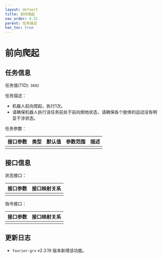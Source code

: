 ```yaml
---
layout: default
title: 前向爬起
nav_order: 4.31
parent: 任务描述
has_toc: true
---
```


# 前向爬起

## 任务信息

任务值(TID): `3602`

任务描述：

- 机器人前向爬起，执行1次。
- 请确保机器人执行该任务前处于前向倒地状态，请确保各个肢体的运动没有明显干涉状态。

任务参数：

| 接口参数 | 类型 | 默认值 | 参数范围 | 描述 |
|------|----|-----|------|----|
|      |    |     |      |    |

## 接口信息

状态接口：

| 接口参数 | 接口映射关系 |
|------|--------|
|      |        |

指令接口：

| 接口参数 | 接口映射关系 |
|------|--------|
|      |        |

## 更新日志

- `fourier-grx` v2.3.19 版本新增该功能。